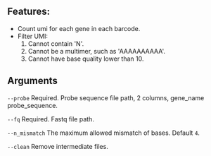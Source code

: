## Features:
- Count umi for each gene in each barcode.
- Filter UMI: 
    1. Cannot contain 'N'.
    2. Cannot be a multimer, such as 'AAAAAAAAAA'.
    3. Cannot have base quality lower than 10.


## Arguments
`--probe` Required. Probe sequence file path, 2 columns, gene_name	probe_sequence.

`--fq` Required. Fastq file path.

`--n_mismatch` The maximum allowed mismatch of bases. Default `4`.

`--clean` Remove intermediate files.

